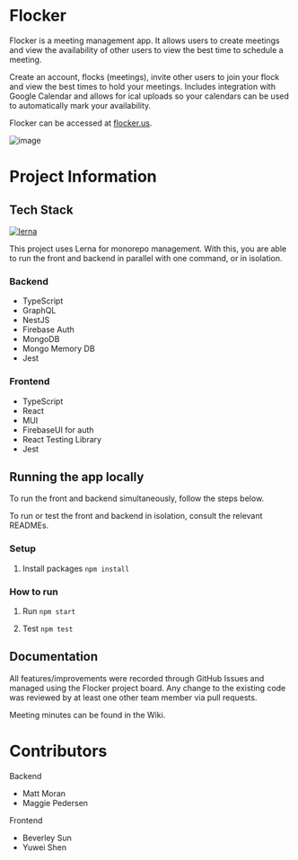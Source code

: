 # Flocker

Flocker is a meeting management app. It allows users to create meetings and view the availability of other users to view the best time to schedule a meeting.

Create an account, flocks (meetings), invite other users to join your flock and view the best times to hold your meetings. Includes integration with Google Calendar and allows for ical uploads so your calendars can be used to automatically mark your availability. 

Flocker can be accessed at [flocker.us](https://flocker.us/).

![image](https://user-images.githubusercontent.com/62322685/168505929-a932163c-c8a3-4600-8327-a2a8eece9c28.png)

# Project Information
## Tech Stack 
[![lerna](https://img.shields.io/badge/maintained%20with-lerna-cc00ff.svg)](https://lerna.js.org/)

This project uses Lerna for monorepo management. With this, you are able to run the front and backend
in parallel with one command, or in isolation.

### Backend
- TypeScript
- GraphQL 
- NestJS
- Firebase Auth
- MongoDB
- Mongo Memory DB
- Jest 

### Frontend
- TypeScript
- React
- MUI
- FirebaseUI for auth
- React Testing Library
- Jest

## Running the app locally
To run the front and backend simultaneously, follow the steps below. 

To run or test the front and backend in isolation, consult the relevant READMEs.

### Setup

1. Install packages
   `npm install`

### How to run

1. Run
   `npm start`

2. Test
   `npm test`

## Documentation
All features/improvements were recorded through GitHub Issues and managed using the Flocker project board. Any change to the existing code was reviewed by at least one other team member via pull requests. 

Meeting minutes can be found in the Wiki.

# Contributors
Backend
- Matt Moran
- Maggie Pedersen

Frontend
- Beverley Sun
- Yuwei Shen

